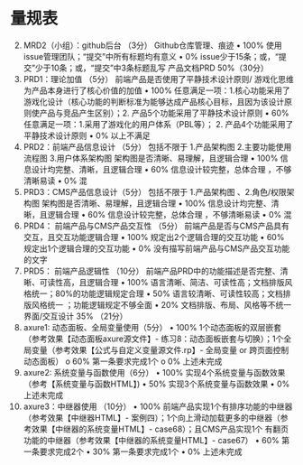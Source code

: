 # 量规表
2.	MRD2（小组）：github后台 （3分）
Github仓库管理、痕迹
•	100% 使用issue管理团队；“提交”中所有标题均有意义
•	0% issue少于15条；或，“提交”少于10条；或，“提交”中3条标题乱写
产品文档PRD 50%（30分）
1.	PRD1：理论加值 （5分）
前端产品是否使用了平静技术设计原则/ 游戏化思维为产品本身进行了核心价值的加值
•	100% 任意满足一项：1.核心功能采用了游戏化设计（核心功能的判断标准为能够达成产品核心目标，且因为该设计原则使产品与竞品产生区别）；2. 产品5个功能采用了平静技术设计原则
•	60% 任意满足一项：1.采用了游戏化的用户体系（PBL等）； 2. 产品4个功能采用了平静技术设计原则
•	0% 以上不满足
2.	PRD2：前端产品信息设计 （5分）
包括不限于 1.产品架构图 2.主要功能使用流程图 3.用户体系架构图
架构图是否清晰、易理解，且逻辑合理
•	100% 信息设计均完整、清晰，且逻辑合理
•	60% 信息设计较完整，总体合理 ，不够清晰易读
•	0% 混
3.	PRD3：CMS产品信息设计（5分）
包括不限于 1.产品架构图 、2.角色/权限架构图
架构图是否清晰、易理解，且逻辑合理
•	100% 信息设计均完整、清晰，且逻辑合理
•	60% 信息设计较完整，总体合理 ，不够清晰易读
•	0% 混
4.	PRD4： 前端产品与CMS产品交互性 （5分）
前端产品是否与CMS产品具有交互，且交互功能逻辑合理
•	100% 规定出2个逻辑合理的交互功能
•	60% 规定出1个逻辑合理的交互功能
•	0% 没有描写前端产品与CMS产品交互功能的文字
5.	PRD5： 前端产品逻辑性 （10分）
前端产品PRD中的功能描述是否完整、清晰、可读性高，且逻辑合理
•	100% 语言清晰、简洁、可读性高；文档排版风格统一；80%的功能逻辑规定合理
•	50% 语言较清晰、可读性较高；文档排版风格统一 ；功能逻辑规定不够全面
•	20% 文档排版、布局、风格等不统一
界面/交互设计 35% （21分）
1.	axure1: 动态面板、全局变量使用（5分）
•	100% 1个动态面板的双层嵌套（参考效果【动态面板axure源文件】- 练习8：动态面板嵌套与切换）；1个全局变量（参考效果【公式与自定义变量源文件.rp】- 全局变量 or 跨页面控制动态面板）
o	60% 第一条要求完成1个
o	0% 上述未完成
2.	axure2: 系统变量与函数使用（6分）
•	100% 实现4个系统变量与函数效果（参考【系统变量与函数HTML】)
•	50% 实现3个系统变量与函数效果
•	0% 上述未完成
3.	axure3：中继器使用 （10分）
•	100% 前端产品实现1个有排序功能的中继器（参考效果【中继器HTML】- 案例四）；1个向上滑动加载更多的中继器（参考效果【中继器的系统变量HTML】- case68）；且CMS产品实现1个 有翻页功能的中继器（参考效果【中继器的系统变量HTML】- case67）
•	60% 第一条要求完成2个
•	30% 第一条要求完成1个
•	0% 上述未完成

